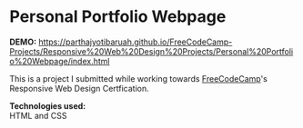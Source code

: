 # Personal Portfolio Webpage

<strong>DEMO:</strong> https://parthajyotibaruah.github.io/FreeCodeCamp-Projects/Responsive%20Web%20Design%20Projects/Personal%20Portfolio%20Webpage/index.html

This is a project I submitted while working towards [FreeCodeCamp](https://www.freecodecamp.org)'s Responsive Web Design Certfication.

<strong>Technologies used:</strong><br>
HTML and CSS
